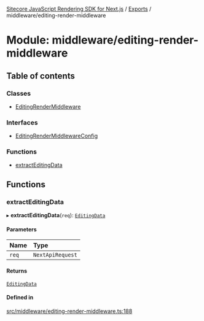 [Sitecore JavaScript Rendering SDK for Next.js](../README.md) / [Exports](../modules.md) / middleware/editing-render-middleware

# Module: middleware/editing-render-middleware

## Table of contents

### Classes

- [EditingRenderMiddleware](../classes/middleware_editing_render_middleware.EditingRenderMiddleware.md)

### Interfaces

- [EditingRenderMiddlewareConfig](../interfaces/middleware_editing_render_middleware.EditingRenderMiddlewareConfig.md)

### Functions

- [extractEditingData](middleware_editing_render_middleware.md#extracteditingdata)

## Functions

### extractEditingData

▸ **extractEditingData**(`req`): [`EditingData`](sharedTypes_editing_data.md#editingdata)

#### Parameters

| Name | Type |
| :------ | :------ |
| `req` | `NextApiRequest` |

#### Returns

[`EditingData`](sharedTypes_editing_data.md#editingdata)

#### Defined in

[src/middleware/editing-render-middleware.ts:188](https://github.com/Sitecore/jss/blob/bd756fd2/packages/sitecore-jss-nextjs/src/middleware/editing-render-middleware.ts#L188)
